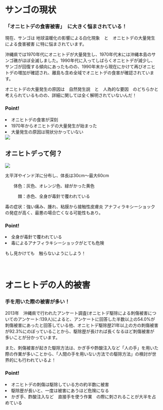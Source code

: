 <!DOCTYPE html<>
</head>
<body>

<h1>サンゴの現状</h1>
<h3>「オニヒトデの食害被害」　に大きく悩まされている！</h3>
<p>現在、サンゴは 地球温暖化の影響による白化現象　と　オニヒトデの大量発生による食害被害 に特に悩まされています。</p>
  
<p>沖縄県では1970年代にオニヒトデが大量発生し、1970年代末には沖縄本島のサンゴ礁がほぼ全滅しました。1990年代に入ってしばらくオニヒトデが減少し、サンゴが回復する傾向にあったものの、1990年末から現在にかけて再びオニヒトデの増加が確認され、離島も含め全域でオニヒトデの食害が確認されています。</p>
  
<p>オニヒトデの大量発生の原因は　自然発生説　と　人為的な要因　のどちらかと考えられているものの、詳細に関しては全く解明されていないんだ！</p>
  
<h3>Point!</h3>
<li>オニヒトデの食害が深刻</li>
<li>1970年からオニヒトデの大量発生が始まった</li>
<li>大量発生の原因は現状分かっていない</li>
<img src="https://user-images.githubusercontent.com/93563874/148791308-27cfed5e-2dce-492e-b05e-427a71fbd5bb.jpg"> 
   
  
<h2>オニヒトデって何？</h2>
<img src="https://user-images.githubusercontent.com/93563874/148792091-9f2af9d9-010e-41dc-89b3-ce7073bfd9dd.jpg">
<p>太平洋やインド洋に分布し、体長は30cm～最大60cm</p>    
<p>　　体色：灰色、オレンジ色、緑がかった黄色</p>   
<p>　　　棘：赤色、全身が毒針で覆われている</p>
<p>毒の症状：強い痛み、腫れ、粘膜から接触性皮膚炎   アナフィラキシーショックの発症が高く、最悪の場合亡くなる可能性もあり。</p>
<h3>Point!</h3>
<li>全身が毒針で覆われている</li>
<li>毒によるアナフィラキシーショックがとても危険</li>
<p>もし見かけても　触らないようにしよう！</p>　
 

<h1>オニヒトデの人的被害</h1>
<h3>手を用いた際の被害が多い！</h3>
<p>2013年　沖縄県で行われたアンケート調査(オニヒトデ駆除による刺傷被害についてのアンケート:139人)によると、アンケートに回答した半数以上の54.0%が刺傷被害にあったと回答している他、オニヒトデ駆除歴21年以上の方の刺傷被害が92.3%にのぼっていることから、駆除歴が長ければ長くなるほど刺傷被害が多いことが分かっています。</P>
<p>また、刺傷被害が起きた駆除方法は、かぎ手や酢酸注入など「人の手」を用いた際の作業が多いことから、「人間の手を用いない方法での駆除方法」の検討が世界的にも行われているよ！</P>
<h3>Point!</h3>
<li>オニヒトデの刺傷は駆除している方の約半数に被害</li>
<li>駆除歴が長いと、一度は被害にあうほど危険になる</li>
<li>かぎ手、酢酸注入など　直接手を使う作業　の際に刺されることが大半を占めている</li>

</body>
</html>



